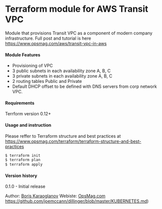 # Terraform module for AWS Transit VPC
Module that provisions Transit VPC as a component of modern company infrastructure. Full post and tutorial is here https://www.opsmag.com/aws/transit-vpc-in-aws

#### Module Features
  - Provisioning of VPC
  - 3 public subnets in each availability zone A, B, C
  - 3 private subnets in each availability zone A, B, C
  - 2 routing tables Public and Private
  - Default DHCP offset to be defined with DNS servers from corp network VPC.

#### Requirements
Terrform version 0.12+

#### Usage and instruction
Please reffer to Terraform structure and best practices at https://www.opsmag.com/terraform/terraform-structure-and-best-practices

```sh
$ terraform init
$ terraform plan
$ terraform apply
```
#### Version history
0.1.0 - Initial release

Author: [Boris Karaoglanov](https://www.opsmag.com/boris)
Webiste: [OpsMag.com](https://www.opsmag.com)
https://github.com/joemccann/dillinger/blob/master/KUBERNETES.md)